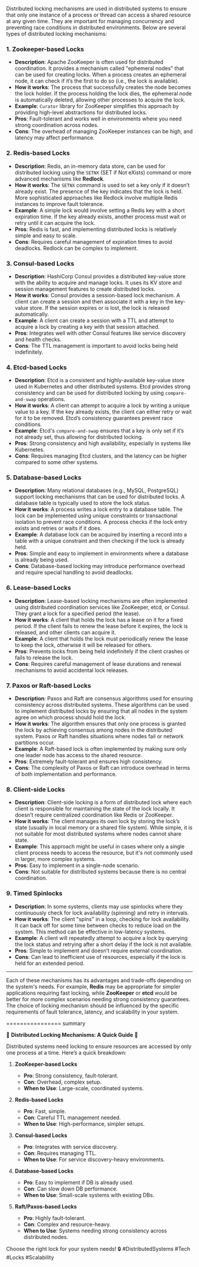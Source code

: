 Distributed locking mechanisms are used in distributed systems to ensure that only one instance of a process or thread can access a shared resource at any given time. They are important for managing concurrency and preventing race conditions in distributed environments. Below are several types of distributed locking mechanisms:

### 1. **Zookeeper-based Locks**

* **Description**: Apache ZooKeeper is often used for distributed coordination. It provides a mechanism called "ephemeral nodes" that can be used for creating locks. When a process creates an ephemeral node, it can check if it’s the first to do so (i.e., the lock is available).
* **How it works**: The process that successfully creates the node becomes the lock holder. If the process holding the lock dies, the ephemeral node is automatically deleted, allowing other processes to acquire the lock.
* **Example**: `Curator` library for ZooKeeper simplifies this approach by providing high-level abstractions for distributed locks.
* **Pros**: Fault-tolerant and works well in environments where you need strong coordination across nodes.
* **Cons**: The overhead of managing ZooKeeper instances can be high, and latency may affect performance.

### 2. **Redis-based Locks**

* **Description**: Redis, an in-memory data store, can be used for distributed locking using the `SETNX` (SET if Not eXists) command or more advanced mechanisms like **Redlock**.
* **How it works**: The `SETNX` command is used to set a key only if it doesn’t already exist. The presence of the key indicates that the lock is held. More sophisticated approaches like Redlock involve multiple Redis instances to improve fault tolerance.
* **Example**: A simple lock would involve setting a Redis key with a short expiration time. If the key already exists, another process must wait or retry until it can acquire the lock.
* **Pros**: Redis is fast, and implementing distributed locks is relatively simple and easy to scale.
* **Cons**: Requires careful management of expiration times to avoid deadlocks. Redlock can be complex to implement.

### 3. **Consul-based Locks**

* **Description**: HashiCorp Consul provides a distributed key-value store with the ability to acquire and manage locks. It uses its KV store and session management features to create distributed locks.
* **How it works**: Consul provides a session-based lock mechanism. A client can create a session and then associate it with a key in the key-value store. If the session expires or is lost, the lock is released automatically.
* **Example**: A client can create a session with a TTL and attempt to acquire a lock by creating a key with that session attached.
* **Pros**: Integrates well with other Consul features like service discovery and health checks.
* **Cons**: The TTL management is important to avoid locks being held indefinitely.

### 4. **Etcd-based Locks**

* **Description**: Etcd is a consistent and highly-available key-value store used in Kubernetes and other distributed systems. Etcd provides strong consistency and can be used for distributed locking by using `compare-and-swap` operations.
* **How it works**: A client can attempt to acquire a lock by writing a unique value to a key. If the key already exists, the client can either retry or wait for it to be removed. Etcd’s consistency guarantees prevent race conditions.
* **Example**: Etcd's `compare-and-swap` ensures that a key is only set if it’s not already set, thus allowing for distributed locking.
* **Pros**: Strong consistency and high availability, especially in systems like Kubernetes.
* **Cons**: Requires managing Etcd clusters, and the latency can be higher compared to some other systems.

### 5. **Database-based Locks**

* **Description**: Many relational databases (e.g., MySQL, PostgreSQL) support locking mechanisms that can be used for distributed locks. A database table is typically used to store the lock status.
* **How it works**: A process writes a lock entry to a database table. The lock can be implemented using unique constraints or transactional isolation to prevent race conditions. A process checks if the lock entry exists and retries or waits if it does.
* **Example**: A database lock can be acquired by inserting a record into a table with a unique constraint and then checking if the lock is already held.
* **Pros**: Simple and easy to implement in environments where a database is already being used.
* **Cons**: Database-based locking may introduce performance overhead and require special handling to avoid deadlocks.

### 6. **Lease-based Locks**

* **Description**: Lease-based locking mechanisms are often implemented using distributed coordination services like ZooKeeper, etcd, or Consul. They grant a lock for a specified period (the lease).
* **How it works**: A client that holds the lock has a lease on it for a fixed period. If the client fails to renew the lease before it expires, the lock is released, and other clients can acquire it.
* **Example**: A client that holds the lock must periodically renew the lease to keep the lock, otherwise it will be released for others.
* **Pros**: Prevents locks from being held indefinitely if the client crashes or fails to release the lock.
* **Cons**: Requires careful management of lease durations and renewal mechanisms to avoid accidental lock releases.

### 7. **Paxos or Raft-based Locks**

* **Description**: Paxos and Raft are consensus algorithms used for ensuring consistency across distributed systems. These algorithms can be used to implement distributed locks by ensuring that all nodes in the system agree on which process should hold the lock.
* **How it works**: The algorithm ensures that only one process is granted the lock by achieving consensus among nodes in the distributed system. Paxos or Raft handles situations where nodes fail or network partitions occur.
* **Example**: A Raft-based lock is often implemented by making sure only one leader node has access to the shared resource.
* **Pros**: Extremely fault-tolerant and ensures high consistency.
* **Cons**: The complexity of Paxos or Raft can introduce overhead in terms of both implementation and performance.

### 8. **Client-side Locks**

* **Description**: Client-side locking is a form of distributed lock where each client is responsible for maintaining the state of the lock locally. It doesn’t require centralized coordination like Redis or ZooKeeper.
* **How it works**: The client manages its own lock by storing the lock’s state (usually in local memory or a shared file system). While simple, it is not suitable for most distributed systems where nodes cannot share state.
* **Example**: This approach might be useful in cases where only a single client process needs to access the resource, but it's not commonly used in larger, more complex systems.
* **Pros**: Easy to implement in a single-node scenario.
* **Cons**: Not suitable for distributed systems because there is no central coordination.

### 9. **Timed Spinlocks**

* **Description**: In some systems, clients may use spinlocks where they continuously check for lock availability (spinning) and retry in intervals.
* **How it works**: The client "spins" in a loop, checking for lock availability. It can back off for some time between checks to reduce load on the system. This method can be effective in low-latency systems.
* **Example**: A client will repeatedly attempt to acquire a lock by querying the lock status and retrying after a short delay if the lock is not available.
* **Pros**: Simple to implement and doesn’t require external coordination.
* **Cons**: Can lead to inefficient use of resources, especially if the lock is held for an extended period.

---

Each of these mechanisms has its advantages and trade-offs depending on the system's needs. For example, **Redis** may be appropriate for simpler applications requiring fast locking, while **ZooKeeper** or **etcd** would be better for more complex scenarios needing strong consistency guarantees. The choice of locking mechanism should be influenced by the specific requirements of fault tolerance, latency, and scalability in your system.




================
summary 

🚀 **Distributed Locking Mechanisms: A Quick Guide** 🚀

Distributed systems need locking to ensure resources are accessed by only one process at a time. Here’s a quick breakdown:

1. **ZooKeeper-based Locks**

    * **Pro**: Strong consistency, fault-tolerant.
    * **Con**: Overhead, complex setup.
    * **When to Use**: Large-scale, coordinated systems.

2. **Redis-based Locks**

    * **Pro**: Fast, simple.
    * **Con**: Careful TTL management needed.
    * **When to Use**: High-performance, simpler setups.

3. **Consul-based Locks**

    * **Pro**: Integrates with service discovery.
    * **Con**: Requires managing TTL.
    * **When to Use**: For service discovery-heavy environments.

4. **Database-based Locks**

    * **Pro**: Easy to implement if DB is already used.
    * **Con**: Can slow down DB performance.
    * **When to Use**: Small-scale systems with existing DBs.

5. **Raft/Paxos-based Locks**

    * **Pro**: Highly fault-tolerant.
    * **Con**: Complex and resource-heavy.
    * **When to Use**: Systems needing strong consistency across distributed nodes.

Choose the right lock for your system needs! 🔒 #DistributedSystems #Tech #Locks #Scalability
